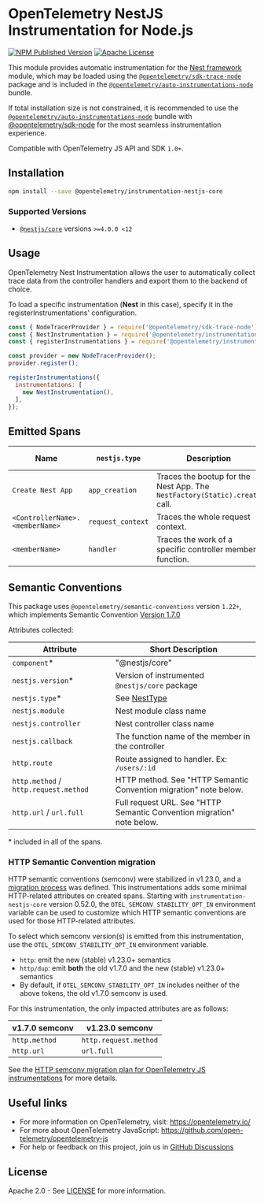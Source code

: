 # OpenTelemetry NestJS Instrumentation for Node.js

[![NPM Published Version][npm-img]][npm-url]
[![Apache License][license-image]][license-image]

This module provides automatic instrumentation for the [Nest framework][pkg-web-url] module, which may be loaded using the [`@opentelemetry/sdk-trace-node`](https://github.com/open-telemetry/opentelemetry-js/tree/main/packages/opentelemetry-sdk-trace-node) package and is included in the [`@opentelemetry/auto-instrumentations-node`](https://www.npmjs.com/package/@opentelemetry/auto-instrumentations-node) bundle.

If total installation size is not constrained, it is recommended to use the [`@opentelemetry/auto-instrumentations-node`](https://www.npmjs.com/package/@opentelemetry/auto-instrumentations-node) bundle with [@opentelemetry/sdk-node](`https://www.npmjs.com/package/@opentelemetry/sdk-node`) for the most seamless instrumentation experience.

Compatible with OpenTelemetry JS API and SDK `1.0+`.

## Installation

```bash
npm install --save @opentelemetry/instrumentation-nestjs-core
```

### Supported Versions

- [`@nestjs/core`](https://www.npmjs.com/package/@nestjs/core) versions `>=4.0.0 <12`

## Usage

OpenTelemetry Nest Instrumentation allows the user to automatically collect trace data from the controller handlers and export them to the backend of choice.

To load a specific instrumentation (**Nest** in this case), specify it in the registerInstrumentations' configuration.

```javascript
const { NodeTracerProvider } = require('@opentelemetry/sdk-trace-node');
const { NestInstrumentation } = require('@opentelemetry/instrumentation-nestjs-core');
const { registerInstrumentations } = require('@opentelemetry/instrumentation');

const provider = new NodeTracerProvider();
provider.register();

registerInstrumentations({
  instrumentations: [
    new NestInstrumentation(),
  ],
});
```

## Emitted Spans

| Name | `nestjs.type` | Description | Included attributes |
| ---- | ---- | ---- | ---- |
| `Create Nest App` | `app_creation` | Traces the bootup for the Nest App. The `NestFactory(Static).create` call. | `nestjs.module` |
| `<ControllerName>.<memberName>` | `request_context` | Traces the whole request context. | `http.*`, `nestjs.callback` |
| `<memberName>` | `handler` | Traces the work of a specific controller member function. | `nestjs.callback` |

## Semantic Conventions

This package uses `@opentelemetry/semantic-conventions` version `1.22+`, which implements Semantic Convention [Version 1.7.0](https://github.com/open-telemetry/opentelemetry-specification/blob/v1.7.0/semantic_conventions/README.md)

Attributes collected:

| Attribute           | Short Description                                  |
|---------------------|----------------------------------------------------|
| `component`*        | "@nestjs/core"                                     |
| `nestjs.version`*   | Version of instrumented `@nestjs/core` package     |
| `nestjs.type`*      | See [NestType](./src/enums/NestType.ts)            |
| `nestjs.module`     | Nest module class name                             |
| `nestjs.controller` | Nest controller class name                         |
| `nestjs.callback`   | The function name of the member in the controller  |
| `http.route`        | Route assigned to handler. Ex: `/users/:id`        |
| `http.method` / `http.request.method` | HTTP method. See "HTTP Semantic Convention migration" note below. |
| `http.url` / `url.full` | Full request URL. See "HTTP Semantic Convention migration" note below. |

\* included in all of the spans.

### HTTP Semantic Convention migration

HTTP semantic conventions (semconv) were stabilized in v1.23.0, and a [migration process](https://github.com/open-telemetry/semantic-conventions/blob/main/docs/non-normative/http-migration.md#http-semantic-convention-stability-migration)
was defined.  This instrumentations adds some minimal HTTP-related
attributes on created spans. Starting with `instrumentation-nestjs-core` version
0.52.0, the `OTEL_SEMCONV_STABILITY_OPT_IN` environment variable can be used to
customize which HTTP semantic conventions are used for those HTTP-related
attributes.

To select which semconv version(s) is emitted from this instrumentation, use the
`OTEL_SEMCONV_STABILITY_OPT_IN` environment variable.

- `http`: emit the new (stable) v1.23.0+ semantics
- `http/dup`: emit **both** the old v1.7.0 and the new (stable) v1.23.0+ semantics
- By default, if `OTEL_SEMCONV_STABILITY_OPT_IN` includes neither of the above tokens, the old v1.7.0 semconv is used.

For this instrumentation, the only impacted attributes are as follows:

| v1.7.0 semconv | v1.23.0 semconv       |
| -------------- | --------------------- |
| `http.method`  | `http.request.method` |
| `http.url`     | `url.full`            |

See the [HTTP semconv migration plan for OpenTelemetry JS instrumentations](https://github.com/open-telemetry/opentelemetry-js/issues/5646) for more details.

## Useful links

- For more information on OpenTelemetry, visit: <https://opentelemetry.io/>
- For more about OpenTelemetry JavaScript: <https://github.com/open-telemetry/opentelemetry-js>
- For help or feedback on this project, join us in [GitHub Discussions][discussions-url]

## License

Apache 2.0 - See [LICENSE][license-url] for more information.

[discussions-url]: https://github.com/open-telemetry/opentelemetry-js/discussions
[license-url]: https://github.com/open-telemetry/opentelemetry-js-contrib/blob/main/LICENSE
[license-image]: https://img.shields.io/badge/license-Apache_2.0-green.svg?style=flat
[npm-url]: https://www.npmjs.com/package/@opentelemetry/instrumentation-nestjs-core
[npm-img]: https://img.shields.io/npm/v/%40opentelemetry%2Finstrumentation-nestjs-core.svg
[pkg-web-url]: https://nestjs.com/
